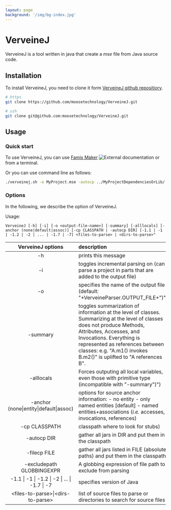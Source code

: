 ```yaml
---
layout: page
background: '/img/bg-index.jpg'
---
```


# VerveineJ

VerveineJ is a tool written in java that create a _mse_ file from Java source code.

## Installation

To install VerveineJ, you need to clone it form [VerveineJ github repositiory](https://github.com/moosetechnology/VerveineJ).

```bash
# https
git clone https://github.com/moosetechnology/VerveineJ.git

# ssh
git clone git@github.com:moosetechnology/VerveineJ.git
```

## Usage

### Quick start

To use VerveineJ, you can use [Famix Maker](https://github.com/moosetechnology/Moose-Easy) ![External documentation](https://img.shields.io/badge/-External%20Documentation-blue) or from a terminal.

Or you can use command line as follows:

```sh
./verveinej.sh -o MyProject.mse -autocp ../MyProjectDependenciesOrLib/ ../MyProjectSrcFolder/
```

### Options

In the following, we describe the option of VerveineJ.

Usage:

`VerveineJ [-h] [-i] [-o <output-file-name>] [-summary] [-alllocals] [-anchor (none|default|assoc)] [-cp CLASSPATH | -autocp DIR] [-1.1 | -1 | -1.2 | -2 | ... | -1.7 | -7] <files-to-parse> | <dirs-to-parse>"`


|    VerveineJ options    | description                                                                                                                                                                                                                                                                                   |
| :---------------------: | :-------------------------------------------------------------------------------------------------------------------------------------------------------------------------------------------------------------------------------------------------------------------------------------------- |
|          -h           | prints this message                                                                                                                                                                                                                                                                           |
|          -i           | toggles incremental parsing on (can parse a project in parts that are added to the output file)                                                                                                                                                                                               |
| -o <output-file-name> | specifies the name of the output file (default: "+VerveineParser.OUTPUT_FILE+")")                                                                                                                                                                                                             |
|       -summary        | toggles summarization of information at the level of classes. Summarizing at the level of classes does not produce Methods, Attributes, Accesses, and Invocations. Everything is represented as references between classes: e.g. \"A.m1() invokes B.m2()\" is uplifted to \"A references B\". |
|      -alllocals       | Forces outputing all local variables, even those with primitive type (incompatible with \"-summary\")")                                                                                                                                                                                       |
|     -anchor (none\|entity\|default\|assoc) | options for source anchor information: - no entity - only named entities \[default\] - named entities+associations (_i.e._ accesses, invocations, references) |
| -cp CLASSPATH | classpath where to look for stubs)|
| -autocp DIR |  gather all jars in DIR and put them in the classpath |
| -filecp FILE | gather all jars listed in FILE (absolute paths) and put them in the classpath |
| -excludepath GLOBBINGEXPR | A globbing expression of file path to exclude from parsing |
| -1.1 \| -1 \| -1.2 \| -2 \| ... \| -1.7 \| -7 | specifies version of Java |
| \<files-to-parse>\|\<dirs-to-parse> | list of source files to parse or directories to search for source files |
